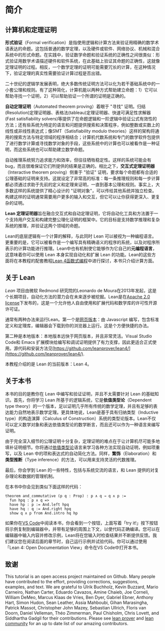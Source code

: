<!--
Introduction
-->

简介
============

<!--
Computers and Theorem Proving
-->

计算机和定理证明
-----------------------------

<!--
*Formal verification* involves the use of logical and computational methods to establish claims that are expressed in
precise mathematical terms. These can include ordinary mathematical theorems, as well as claims that pieces of hardware
or software, network protocols, and mechanical and hybrid systems meet their specifications. In practice, there is not a
sharp distinction between verifying a piece of mathematics and verifying the correctness of a system: formal
verification requires describing hardware and software systems in mathematical terms, at which point establishing claims
as to their correctness becomes a form of theorem proving. Conversely, the proof of a mathematical theorem may require a
lengthy computation, in which case verifying the truth of the theorem requires verifying that the computation does what
it is supposed to do.
-->

**形式验证**（Formal verification）是指使用逻辑和计算方法来验证用精确的数学术语表达的命题。这包括普通的数学定理，以及硬件或软件、网络协议、机械和混合系统中的形式命题。在实践中，验证数学命题和验证系统的正确性之间很类似：形式验证用数学术语描述硬件和软件系统，在此基础上验证其命题的正确性，这就像定理证明的过程。相反，一个数学定理的证明可能需要冗长的计算，在这种情况下，验证定理的真实性需要验证计算过程是否出错。

<!--
The gold standard for supporting a mathematical claim is to provide a proof, and twentieth-century developments in logic
show most if not all conventional proof methods can be reduced to a small set of axioms and rules in any of a number of
foundational systems. With this reduction, there are two ways that a computer can help establish a claim: it can help
find a proof in the first place, and it can help verify that a purported proof is correct.
-->

二十世纪的逻辑学发展表明，绝大多数传统证明方法可以化为若干基础系统中的一小套公理和规则。有了这种简化，计算机能以两种方式帮助建立命题：1）它可以帮助寻找一个证明，2）可以帮助验证一个所谓的证明是正确的。

<!--
*Automated theorem proving* focuses on the "finding" aspect. Resolution theorem provers, tableau theorem provers, fast
satisfiability solvers, and so on provide means of establishing the validity of formulas in propositional and
first-order logic. Other systems provide search procedures and decision procedures for specific languages and domains,
such as linear or nonlinear expressions over the integers or the real numbers. Architectures like SMT ("satisfiability
modulo theories") combine domain-general search methods with domain-specific procedures. Computer algebra systems and
specialized mathematical software packages provide means of carrying out mathematical computations, establishing
mathematical bounds, or finding mathematical objects. A calculation can be viewed as a proof as well, and these systems,
too, help establish mathematical claims.
-->

**自动定理证明**（Automated theorem proving）着眼于 "寻找" 证明。归结(Resolution)定理证明器、表格法(tableau)定理证明器、快速可满足性求解器(Fast satisfiability solvers)等提供了在命题逻辑和一阶逻辑中验证公式有效性的方法；还有些系统为特定的语言和问题提供搜索和决策程序，例如整数或实数上的线性或非线性表达式；像SMT（Satisfiability modulo theories）这样的架构将通用的搜索方法与特定领域的程序相结合；计算机代数系统和专门的数学软件包提供了进行数学计算或寻找数学对象的手段，这些系统中的计算也可以被看作是一种证明，而这些系统也可以帮助建立数学命题。

<!--
Automated reasoning systems strive for power and efficiency, often at the expense of guaranteed soundness. Such systems
can have bugs, and it can be difficult to ensure that the results they deliver are correct. In contrast, *interactive
theorem proving* focuses on the "verification" aspect of theorem proving, requiring that every claim is supported by a
proof in a suitable axiomatic foundation. This sets a very high standard: every rule of inference and every step of a
calculation has to be justified by appealing to prior definitions and theorems, all the way down to basic axioms and
rules. In fact, most such systems provide fully elaborated "proof objects" that can be communicated to other systems and
checked independently. Constructing such proofs typically requires much more input and interaction from users, but it
allows you to obtain deeper and more complex proofs.
-->

自动推理系统努力追求能力和效率，但往往牺牲稳定性。这样的系统可能会有bug，而且很难保证它们所提供的结果是正确的。相比之下，**交互式定理证明器**（Interactive theorem proving）侧重于 "验证" 证明，要求每个命题都有合适的公理基础的证明来支持。这就设定了非常高的标准：每一条推理规则和每一步计算都必须通过求助于先前的定义和定理来证明，一直到基本公理和规则。事实上，大多数这样的系统提供了精心设计的 "证明对象"，可以传给其他系统并独立检查。构建这样的证明通常需要用户更多的输入和交互，但它可以让你获得更深入、更复杂的证明。

<!--
The *Lean Theorem Prover* aims to bridge the gap between interactive and automated theorem proving, by situating
automated tools and methods in a framework that supports user interaction and the construction of fully specified
axiomatic proofs. The goal is to support both mathematical reasoning and reasoning about complex systems, and to verify
claims in both domains.
-->

**Lean 定理证明器**旨在融合交互式和自动定理证明，它将自动化工具和方法置于一个支持用户交互和构建完整公理化证明的框架中。它的目标是支持数学推理和复杂系统的推理，并验证这两个领域的命题。

<!--
Lean's underlying logic has a computational interpretation, and Lean can be viewed equally well as a programming
language. More to the point, it can be viewed as a system for writing programs with a precise semantics, as well as
reasoning about the functions that the programs compute. Lean also has mechanisms to serve as its own *metaprogramming
language*, which means that you can implement automation and extend the functionality of Lean using Lean itself. These
aspects of Lean are described in the free online book, [Functional Programming in Lean](https://lean-lang.org/functional_programming_in_lean/), though computational
aspects of the system will make an appearance here.
-->

Lean的底层逻辑有一个计算的解释，与此同时 Lean 可以被视为一种编程语言。更重要的是，它可以被看作是一个编写具有精确语义的程序的系统，以及对程序所表示的计算功能进行推理。Lean中也有机制使它能够作为它自己的**元编程语言**，这意味着你可以使用 Lean 本身实现自动化和扩展 Lean 的功能。Lean的这些方面将在本教程的配套教程[Lean 4函数式编程](https://www.leanprover.cn/fp-lean-zh/)中进行探讨，本书只介绍计算方面。

<!--
About Lean
-->

关于 Lean
----------

<!--
The *Lean* project was launched by Leonardo de Moura at Microsoft Research Redmond in 2013. It is an ongoing, long-term
effort, and much of the potential for automation will be realized only gradually over time. Lean is released under the
[Apache 2.0 license](LICENSE), a permissive open source license that permits others to use and extend the code and
mathematical libraries freely.
-->

*Lean* 项目由微软 Redmond 研究院的Leonardo de Moura在2013年发起，这是个长期项目，自动化方法的潜力会在未来逐步被挖掘。Lean是在[Apache 2.0 license](LICENSE)下发布的，这是一个允许他人自由使用和扩展代码和数学库的许可性开源许可证。


<!--
To install Lean in your computer consider using the [Quickstart](https://github.com/leanprover/lean4/blob/master/doc/quickstart.md) instructions. The Lean source code, and instructions for building Lean, are available at
[https://github.com/leanprover/lean4/](https://github.com/leanprover/lean4/).


This tutorial describes the current version of Lean, known as Lean 4.
-->

通常有两种办法来运行Lean。第一个是[网页版本](https://live.lean-lang.org/)：由 Javascript 编写，包含标准定义和定理库，编辑器会下载到你的浏览器上运行。这是个方便快捷的办法。

第二种是本地版本：本地版本远快于网页版本，并且非常灵活。Visual Studio Code和 Emacs 扩展模块给编写和调试证明提供了有力支撑，因此更适合正式使用。源代码和安装方法见[https://github.com/leanprover/lean4/](https://github.com/leanprover/lean4/).

本教程介绍的是 Lean 的当前版本：Lean 4。

<!--
About this Book
-->

关于本书
---------------

<!--
This book is designed to teach you to develop and verify proofs in Lean. Much of the background information you will
need in order to do this is not specific to Lean at all. To start with, you will learn the logical system that Lean is
based on, a version of *dependent type theory* that is powerful enough to prove almost any conventional mathematical
theorem, and expressive enough to do it in a natural way. More specifically, Lean is based on a version of a system
known as the Calculus of Constructions with inductive types. Lean can not only define mathematical objects and express
mathematical assertions in dependent type theory, but it also can be used as a language for writing proofs.
-->


本书的目的是教你在 Lean 中编写和验证证明，并且不太需要针对 Lean 的基础知识。首先，你将学习 Lean 所基于的逻辑系统，它是**依值类型论**（Dependent type theory）的一个版本，足以证明几乎所有传统的数学定理，并且有足够的表达能力自然地表示数学定理。更具体地说，Lean是基于具有归纳类型（Inductive type）的构造演算（Calculus of Construction）系统的类型论版本。Lean不仅可以定义数学对象和表达依值类型论的数学断言，而且还可以作为一种语言来编写证明。

<!--
Because fully detailed axiomatic proofs are so complicated, the challenge of theorem proving is to have the computer
fill in as many of the details as possible. You will learn various methods to support this in [dependent type
theory](dependent_type_theory.md). For example, term rewriting, and Lean's automated methods for simplifying terms and
expressions automatically. Similarly, methods of *elaboration* and *type inference*, which can be used to support
flexible forms of algebraic reasoning.
-->

由于完全深入细节的公理证明十分复杂，定理证明的难点在于让计算机尽可能多地填补证明细节。你将通过[依值类型论](dependent_type_theory.md)语言来学习各种方法实现自动证明，例如项重写，以及 Lean 中的项和表达式的自动简化方法。同样，**繁饰**（Elaboration）和**类型推断**（Type inference）的方法，可以用来支持灵活的代数推理。


<!--
Finally, you will learn about features that are specific to Lean, including the language you use to communicate
with the system, and the mechanisms Lean offers for managing complex theories and data.

Throughout the text you will find examples of Lean code like the one below:
-->

最后，你会学到 Lean 的一些特性，包括与系统交流的语言，和 Lean 提供的对复杂理论和数据的管理机制。

在本书中你会见到类似下面这样的代码：

```lean
theorem and_commutative (p q : Prop) : p ∧ q → q ∧ p :=
  fun hpq : p ∧ q =>
  have hp : p := And.left hpq
  have hq : q := And.right hpq
  show q ∧ p from And.intro hq hp
```

<!--
If you are reading the book inside of [VS Code](https://code.visualstudio.com/), you will see a button that reads "try it!" Pressing the button copies the example to your editor with enough surrounding context to make the code compile correctly. You can type
things into the editor and modify the examples, and Lean will check the results and provide feedback continuously as you
type. We recommend running the examples and experimenting with the code on your own as you work through the chapters
that follow. You can open this book on VS Code by using the command "Lean 4: Open Documentation View".

-->

如果你在[VS Code](https://code.visualstudio.com/)中阅读本书，你会看到一个按钮，上面写着「try it!」按下按钮将示例复制到编辑器中，并带有足够的周围上下文，以使代码正确编译。您可以在编辑器中输入内容并修改示例，Lean将在您输入时检查结果并不断提供反馈。我们建议您在阅读后面的章节时，自己运行示例并试验代码。你可以通过使用「Lean 4: Open Documentation View」命令在VS Code中打开本书。

致谢
---------------

This tutorial is an open access project maintained on Github. Many people have contributed to the effort, providing
corrections, suggestions, examples, and text. We are grateful to Ulrik Buchholz, Kevin Buzzard, Mario Carneiro, Nathan
Carter, Eduardo Cavazos, Amine Chaieb, Joe Corneli, William DeMeo, Marcus Klaas de Vries, Ben Dyer, Gabriel Ebner,
Anthony Hart, Simon Hudon, Sean Leather, Assia Mahboubi, Gihan Marasingha, Patrick Massot, Christopher John Mazey,
Sebastian Ullrich, Floris van Doorn, Daniel Velleman, Théo Zimmerman, Paul Chisholm, Chris Lovett, and Siddhartha Gadgil for their contributions.  Please see [lean prover](https://github.com/leanprover/) and [lean community](https://github.com/leanprover-community/) for an up to date list
of our amazing contributors.

